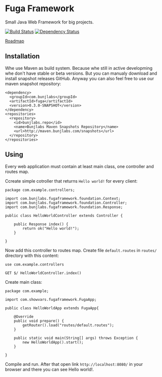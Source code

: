 Fuga Framework
=======
Small Java Web Framework for big projects.

[![Build Status](https://travis-ci.org/bunjlabs/Fuga-Framework.svg?branch=master)](https://travis-ci.org/bunjlabs/Fuga-Framework)
[![Dependency Status](https://www.versioneye.com/user/projects/55b8dac9653762001700136e/badge.svg?style=flat)](https://www.versioneye.com/user/projects/55b8dac9653762001700136e)

[Roadmap](https://github.com/IntCode/Fuga-Framework/wiki/Roadmap)
## Installation

Whe use Maven as build system. Because whe still in active developming whe don't have stable or beta versions. But you can manualy download and install snapshot releases GitHub. Anyway you can also feel free to use our maven snapshot repository:
```
<dependency>
  <groupId>com.bunjlabs</groupId>
  <artifactId>fuga</artifactId>
  <version>0.3.0-SNAPSHOT</version>
</dependency>
<repositories>
  <repository>
    <id>bunjlabs.repo</id>
    <name>Bunjlabs Maven Snapshots Repository</name>
    <url>http://maven.bunjlabs.com/snapshots</url>
  </repository>
</repositories>
```

## Using

Every web application must contain at least main class, one controller and routes map.

Ccreate simple cotroller that returns `Hello world!` for every client:

```
package com.example.controllers;

import com.bunjlabs.fugaframework.foundation.Context;
import com.bunjlabs.fugaframework.foundation.Controller;
import com.bunjlabs.fugaframework.foundation.Response;

public class HelloWorldController extends Controller {

    public Response index() {
        return ok("Hello world!");
    }

}
```

Now add this controller to routes map. Create file `default.routes` in `routes/` directory with this content:

```
use com.example.controllers

GET $/ HelloWorldController.index()
```


Create main class:

```
package com.example;

import com.showvars.fugaframework.FugaApp;

public class HelloWorldApp extends FugaApp{

	@Override
	public void prepare() {
		getRouter().load("routes/default.routes");
	}
	
	public static void main(String[] args) throws Exception {
		new HelloWorldApp().start();
	}

}
```

Compile and run. After that open link `http://localhost:8080/` in your browser and there you can see Hello world!.

